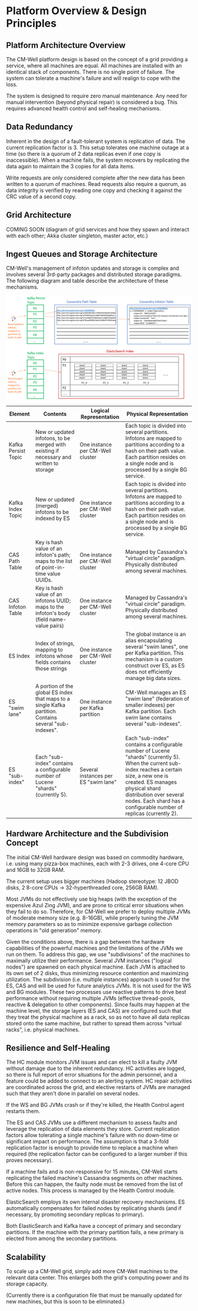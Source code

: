 # Platform Overview & Design Principles

## Platform Architecture Overview

The CM-Well platform design is based on the concept of a grid providing a service, where all machines are equal. All machines are installed with an identical stack of components. There is no single point of failure. The system can tolerate a machine's failure and will realign to cope with the loss.

The system is designed to require zero manual maintenance. Any need for manual intervention (beyond physical repair) is considered a bug. This requires advanced health control and self-healing mechanisms.

## Data Redundancy

Inherent in the design of a fault-tolerant system is replication of data. The current replication factor is 3. This setup tolerates one machine outage at a time (so there is a quorum of 2 data replicas even if one copy is inaccessible). When a machine fails, the system recovers by replicating the data again to maintain the 3 copies for all data items.

Write requests are only considered complete after the new data has been written to a quorum of machines. Read requests also require a quorum, as data integrity is verified by reading one copy and checking it against the CRC value of a second copy.

## Grid Architecture

COMING SOON (diagram of grid services and how they spawn and interact with each other; Akka cluster singleton, master actor, etc.)

<a name="StorageArchitecture"></a>
## Ingest Queues and Storage Architecture

CM-Well's management of infoton updates and storage is complex and involves several 3rd-party packages and distributed storage paradigms. The following diagram and table describe the architecture of these mechanisms.

![image](../../_Images/storage-architecture.png)
<br/>

| **Element** | **Contents** | **Logical Representation** | **Physical Representation** |
| --- | --- | --- | --- |
| Kafka Persist Topic | New or updated infotons, to be merged with existing if necessary and written to storage | One instance per CM-Well cluster | Each topic is divided into several partitions. Infotons are mapped to partitions according to a hash on their path value. Each partition resides on a single node and is processed by a single BG service. |
| Kafka Index Topic | New or updated (merged) infotons to be indexed by ES | One instance per CM-Well cluster | Each topic is divided into several partitions. Infotons are mapped to partitions according to a hash on their path value. Each partition resides on a single node and is processed by a single BG service. |
| CAS Path Table | Key is hash value of an infoton's path; maps to the list of point-in-time value UUIDs. | One instance per CM-Well cluster | Managed by Cassandra's "virtual circle" paradigm. Physically distributed among several machines. |
| CAS Infoton Table | Key is hash value of an infotons UUID; maps to the infoton's body (field name-value pairs) | One instance per CM-Well cluster | Managed by Cassandra's "virtual circle" paradigm. Physically distributed among several machines. |
| ES Index | Index of strings, mapping to infotons whose fields contains those strings | One instance per CM-Well cluster | The global instance is an alias encapsulating several "swim lanes", one per Kafka partition. This mechanism is a custom construct over ES, as ES does not efficiently manage big data sizes. |
| ES "swim lane" | A portion of the global ES index that maps to a single Kafka partition. Contains several "sub-indexes". | One instance per Kafka partition | CM-Well manages an ES "swim lane" (federation of smaller indexes) per Kafka partition. Each swim lane contains several "sub-indexes". |
| ES "sub-index" | Each "sub-index" contains a configurable number of Lucene "shards" (currently 5). | Several instances per ES "swim lane" | Each "sub-index" contains a configurable number of Lucene "shards" (currently 5). When the current sub-index reaches a certain size, a new one is created. ES manages physical shard distribution over several nodes. Each shard has a configurable number of replicas (currently 2). |

## Hardware Architecture and the Subdivision Concept

The initial CM-Well hardware design was based on commodity hardware, i.e. using many pizza-box machines, each with 2-3 drives, one 4-core CPU and 16GB to 32GB RAM.

The current setup uses bigger machines (Hadoop stereotype: 12 JBOD disks, 2 8-core CPUs -> 32-hyperthreaded core, 256GB RAM).

Most JVMs do not effectively use big heaps (with the exception of the expensive Azul Zing JVM), and are prone to critical error situations when they fail to do so. Therefore, for CM-Well we prefer to deploy multiple JVMs of moderate memory size (e.g. 8-16GB), while properly tuning the JVM memory parameters so as to minimize expensive garbage collection operations in "old generation" memory.

Given the conditions above, there is a gap between the hardware capabilities of the powerful machines and the limitations of the JVMs we run on them. To address this gap, we use "subdivisions" of the machines to maximally utilize their performance. Several JVM instances ("logical nodes") are spawned on each physical machine.  Each JVM is attached to its own set of 2 disks, thus minimizing resource contention and maximizing utilization.
The subdivision (i.e. multiple instances) approach is used for the ES, CAS and will be used for future analytics JVMs. It is not used for the WS and BG modules. These two processes use reactive patterns to drive best performance without requiring multiple JVMs (effective thread-pools, reactive & delegation to other components).
Since faults may happen at the machine level, the storage layers (ES and CAS) are configured such that they treat the physical machine as a rack, so as not to have all data replicas stored onto the same machine, but rather to spread them across "virtual racks", i.e. physical machines.

## Resilience and Self-Healing

The HC module monitors JVM issues and can elect to kill a faulty JVM without damage due to the inherent redundancy. HC activities are logged, so there is full report of error situations for the admin personnel, and a feature could be added to connect to an alerting system. HC repair activities are coordinated across the grid, and elective restarts of JVMs are managed such that they aren't done in parallel on several nodes.

If the WS and BG JVMs crash or if they're killed, the Health Control agent restarts them.

The ES and CAS JVMs use a different mechanism to assess faults and leverage the replication of data elements they store. Current replication factors allow tolerating a single machine's failure with no down-time or significant impact on performance. The assumption is that a 3-fold replication factor is enough to provide time to replace a machine when required (the replication factor can be configured to a larger number if this proves necessary).

If a machine fails and is non-responsive for 15 minutes, CM-Well starts replicating the failed machine's Cassandra segments on other machines. Before this can happen, the faulty node must be removed from the list of active nodes. This process is managed by the Health Control module.

ElasticSearch employs its own internal disaster recovery mechanisms. ES automatically compensates for failed nodes by replicating shards (and if necessary, by promoting secondary replicas to primary).

Both ElasticSearch and Kafka have a concept of primary and secondary partitions. If the machine with the primary partition fails, a new primary is elected from among the secondary partitions.

## Scalability

To scale up a CM-Well grid, simply add more CM-Well machines to the relevant data center. This enlarges both the grid's computing power and its storage capacity.

(Currently there is a configuration file that must be manually updated for new machines, but this is soon to be eliminated.)
